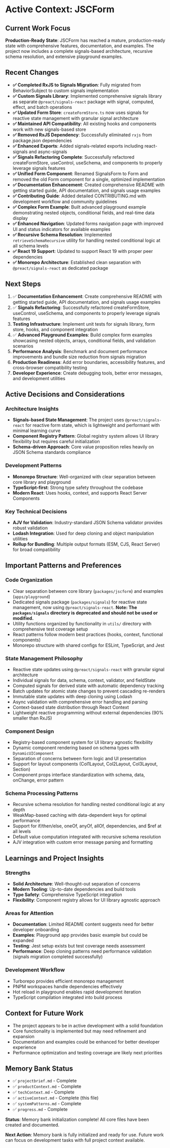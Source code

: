 # Active Context: JSCForm

## Current Work Focus
**Production-Ready State**: JSCForm has reached a mature, production-ready state with comprehensive features, documentation, and examples. The project now includes a complete signals-based architecture, recursive schema resolution, and extensive playground examples.

## Recent Changes
- **✅ Completed RxJS to Signals Migration**: Fully migrated from BehaviorSubject to custom signals implementation
- **✅ Custom Signals Library**: Implemented comprehensive signals library as separate `@preact/signals-react` package with signal, computed, effect, and batch operations
- **✅ Updated Form Store**: `createFormStore.ts` now uses signals for reactive state management with granular signal architecture
- **✅ Maintained API Compatibility**: All existing hooks and components work with new signals-based store
- **✅ Removed RxJS Dependency**: Successfully eliminated `rxjs` from package.json dependencies
- **✅ Enhanced Exports**: Added signals-related exports including react-signals and async-signals
- **✅ Signals Refactoring Complete**: Successfully refactored createFormStore, useControl, useSchema, and components to properly leverage signals features
- **✅ Unified Form Component**: Renamed SignalsForm to Form and removed the old Form component for a single, optimized implementation
- **✅ Documentation Enhancement**: Created comprehensive README with getting started guide, API documentation, and signals usage examples
- **✅ Contributing Guide**: Added detailed CONTRIBUTING.md with development workflow and community guidelines
- **✅ Complex Form Example**: Built advanced playground example demonstrating nested objects, conditional fields, and real-time data display
- **✅ Enhanced Navigation**: Updated forms navigation page with improved UI and status indicators for available examples
- **✅ Recursive Schema Resolution**: Implemented `retrieveSchemaRecursive` utility for handling nested conditional logic at all schema levels
- **✅ React 19 Support**: Updated to support React 19 with proper peer dependencies
- **✅ Monorepo Architecture**: Established clean separation with `@preact/signals-react` as dedicated package

## Next Steps
1. ✅ **Documentation Enhancement**: Create comprehensive README with getting started guide, API documentation, and signals usage examples
2. ✅ **Signals Refactoring**: Successfully refactored createFormStore, useControl, useSchema, and components to properly leverage signals features
3. **Testing Infrastructure**: Implement unit tests for signals library, form store, hooks, and component integration
4. ✅ **Advanced Playground Examples**: Build complex form examples showcasing nested objects, arrays, conditional fields, and validation scenarios
5. **Performance Analysis**: Benchmark and document performance improvements and bundle size reduction from signals migration
6. **Production Readiness**: Add error boundaries, accessibility features, and cross-browser compatibility testing
7. **Developer Experience**: Create debugging tools, better error messages, and development utilities

## Active Decisions and Considerations

### Architecture Insights
- **Signals-based State Management**: The project uses `@preact/signals-react` for reactive form state, which is lightweight and performant with minimal learning curve
- **Component Registry Pattern**: Global registry system allows UI library flexibility but requires careful initialization
- **Schema-driven Approach**: Core value proposition relies heavily on JSON Schema standards compliance

### Development Patterns
- **Monorepo Structure**: Well-organized with clear separation between core library and playground
- **TypeScript-first**: Strong type safety throughout the codebase
- **Modern React**: Uses hooks, context, and supports React Server Components

### Key Technical Decisions
- **AJV for Validation**: Industry-standard JSON Schema validator provides robust validation
- **Lodash Integration**: Used for deep cloning and object manipulation utilities
- **Rollup for Bundling**: Multiple output formats (ESM, CJS, React Server) for broad compatibility

## Important Patterns and Preferences

### Code Organization
- Clear separation between core library (`packages/jscform`) and examples (`apps/playground`)
- Dedicated signals package (`packages/signals`) for reactive state management, now using `@preact/signals-react`. **Note: The `packages/signals` directory is deprecated and should not be used or modified.**
- Utility functions organized by functionality in `utils/` directory with comprehensive test coverage setup
- React patterns follow modern best practices (hooks, context, functional components)
- Monorepo structure with shared configs for ESLint, TypeScript, and Jest

### State Management Philosophy
- Reactive state updates using `@preact/signals-react` with granular signal architecture
- Individual signals for data, schema, context, validator, and fieldState
- Computed signals for derived state with automatic dependency tracking
- Batch updates for atomic state changes to prevent cascading re-renders
- Immutable state updates with deep cloning using Lodash
- Async validation with comprehensive error handling and parsing
- Context-based state distribution through React Context
- Lightweight reactive programming without external dependencies (90% smaller than RxJS)

### Component Design
- Registry-based component system for UI library agnostic flexibility
- Dynamic component rendering based on schema types with `DynamicUIComponent`
- Separation of concerns between form logic and UI presentation
- Support for layout components (Col1Layout, Col2Layout, Col3Layout, Section)
- Component props interface standardization with schema, data, onChange, error pattern

### Schema Processing Patterns
- Recursive schema resolution for handling nested conditional logic at any depth
- WeakMap-based caching with data-dependent keys for optimal performance
- Support for if/then/else, oneOf, anyOf, allOf, dependencies, and $ref at all levels
- Default value computation integrated with recursive schema resolution
- AJV integration with custom error message parsing and formatting

## Learnings and Project Insights

### Strengths
- **Solid Architecture**: Well-thought-out separation of concerns
- **Modern Tooling**: Up-to-date dependencies and build tools
- **Type Safety**: Comprehensive TypeScript integration
- **Flexibility**: Component registry allows for UI library agnostic approach

### Areas for Attention
- **Documentation**: Limited README content suggests need for better developer onboarding
- **Examples**: Playground app provides basic example but could be expanded
- **Testing**: Jest setup exists but test coverage needs assessment
- **Performance**: Deep cloning patterns need performance validation (signals migration completed successfully)

### Development Workflow
- Turborepo provides efficient monorepo management
- PNPM workspaces handle dependencies effectively
- Hot reload in playground enables rapid development iteration
- TypeScript compilation integrated into build process

## Context for Future Work
- The project appears to be in active development with a solid foundation
- Core functionality is implemented but may need refinement and expansion
- Documentation and examples could be enhanced for better developer experience
- Performance optimization and testing coverage are likely next priorities

## Memory Bank Status
- ✅ `projectbrief.md` - Complete
- ✅ `productContext.md` - Complete  
- ✅ `techContext.md` - Complete
- ✅ `activeContext.md` - Complete (this file)
- ✅ `systemPatterns.md` - Complete
- ✅ `progress.md` - Complete

**Status**: Memory bank initialization complete! All core files have been created and documented.

**Next Action**: Memory bank is fully initialized and ready for use. Future work can focus on development tasks with full project context available.
